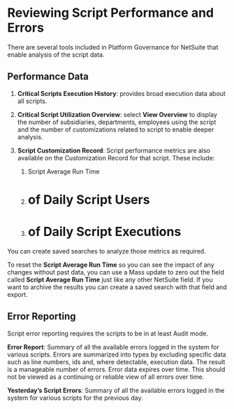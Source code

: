# Reviewing Script Performance and Errors

There are several tools included in Platform Governance for NetSuite that enable analysis of the
script data.

## Performance Data

1. **Critical Scripts Execution History**: provides broad execution data about all scripts.
2. **Critical Script Utilization Overview**: select **View Overview** to display the number of
   subsidiaries, departments, employees using the script and the number of customizations related to
   script to enable deeper analysis.
3. **Script Customization Record**: Script performance metrics are also available on the
   Customization Record for that script. These include:

   1. Script Average Run Time
   2. # of Daily Script Users
   3. # of Daily Script Executions

You can create saved searches to analyze those metrics as required.

To reset the **Script Average Run Time** so you can see the impact of any changes without past data,
you can use a Mass update to zero out the field called **Script Average Run Time** just like any
other NetSuite field. If you want to archive the results you can create a saved search with that
field and export.

## Error Reporting

Script error reporting requires the scripts to be in at least Audit mode.

**Error Report**: Summary of all the available errors logged in the system for various scripts.
Errors are summarized into types by excluding specific data such as line numbers, ids and, where
detectable, execution data. The result is a manageable number of errors. Error data expires over
time. This should not be viewed as a continuing or reliable view of all errors over time.

**Yesterday’s Script Errors**: Summary of all the available errors logged in the system for various
scripts for the previous day.
